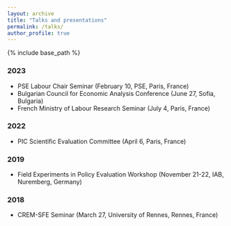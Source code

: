 ```yaml
---
layout: archive
title: "Talks and presentations"
permalink: /talks/
author_profile: true
---
```


{% include base_path %}

### 2023

* PSE Labour Chair Seminar (February 10, PSE, Paris, France)
* Bulgarian Council for Economic Analysis Conference (June 27, Sofia, Bulgaria)
* French Ministry of Labour Research Seminar (July 4, Paris, France)

### 2022

* PIC Scientific Evaluation Committee (April 6, Paris, France)

### 2019

* Field Experiments in Policy Evaluation Workshop (November 21-22, IAB, Nuremberg, Germany)

### 2018

* CREM-SFE Seminar (March 27, University of Rennes, Rennes, France)